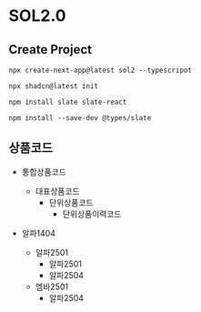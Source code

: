 # SOL2.0

## Create Project

```
npx create-next-app@latest sol2 --typescripot

npx shadcn@latest init

npm install slate slate-react

npm install --save-dev @types/slate
```

## 상품코드

- 통합상품코드
    - 대표상품코드
        - 단위상품코드
            - 단위상품이력코드

- 알파1404
    - 알파2501
        - 알파2501
        - 알파2504
    - 엠바2501
        - 알파2504
